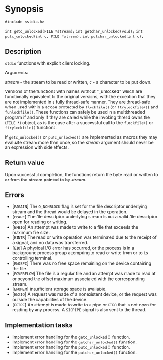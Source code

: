# Synopsis

`#include <stdio.h>`

`int getc_unlocked(FILE *stream);`
`int getchar_unlocked(void);`
`int putc_unlocked(int c, FILE *stream);`
`int putchar_unlocked(int c);`

## Description

`stdio` functions with explicit client locking.

Arguments:

_stream_ - the stream to be read or written,
_c_ - a character to be put down.

Versions of the functions with names without "_unlocked" which are functionally equivalent to the original versions,
with the exception that they are not implemented in a fully thread-safe manner. They are thread-safe when used within
a scope protected by `flockfile()` (or `ftrylockfile()`) and `funlockfile()`. These functions can safely be used in a
multithreaded program if and only if they are called while the invoking thread owns the (`FILE *`) object, as is the
case after a successful call to the `flockfile()` or `ftrylockfile()` functions.

If `getc_unlocked()` or `putc_unlocked()` are implemented as macros they may evaluate stream more than once, so the
_stream_ argument should never be an expression with side effects.

## Return value

Upon successful completion, the functions return the byte read or written to or from the stream pointed to by _stream_.

## Errors

* [`EAGAIN`] The `O_NONBLOCK` flag is set for the file descriptor underlying stream and the thread would be delayed in
the operation.
* [`EBADF`] The file descriptor underlying stream is not a valid file descriptor open for reading or writing.
* [`EFBIG`] An attempt was made to write to a file that exceeds the maximum file size.
* [`EINTR`] The read or write operation was terminated due to the receipt of a signal, and no data was transferred.
* [`EIO`] A physical I/O error has occurred, or the process is in a background process group attempting to read or
write from or to its controlling terminal.
* [`ENOSPC`] There was no free space remaining on the device containing the file.
* [`EOVERFLOW`] The file is a regular file and an attempt was made to read at or beyond the offset maximum associated
with the corresponding stream.
* [`ENOMEM`] Insufficient storage space is available.
* [`ENXIO`] A request was made of a nonexistent device, or the request was outside the capabilities of the device.
* [`EPIPE`] An attempt is made to write to a pipe or `FIFO` that is not open for reading by any process. A `SIGPIPE`
signal is also sent to the thread.

## Implementation tasks

* Implement error handling for the `getc_unlocked()` function.
* Implement error handling for the `getchar_unlocked()` function.
* Implement error handling for the `putc_unlocked()` function.
* Implement error handling for the `putchar_unlocked()` function.
